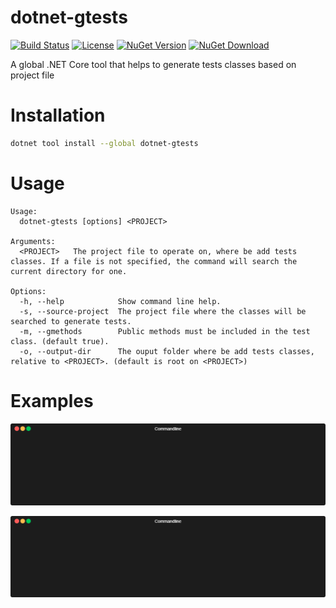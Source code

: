 # dotnet-gtests
[![Build Status](https://img.shields.io/travis/ramosisw/dotnet-gtests/master.svg?style=flat-square)](https://travis-ci.org/ramosisw/dotnet-gtests)
[![License](https://img.shields.io/badge/license-MIT-blue.svg?style=flat-square)](https://github.com/ramosisw/dotnet-gtests/blob/master/LICENSE)
[![NuGet Version](https://img.shields.io/nuget/v/dotnet-gtests.svg?style=flat-square)](https://www.nuget.org/packages/dotnet-gtests/)
[![NuGet Download](https://img.shields.io/nuget/dt/dotnet-gtests.svg?style=flat-square)](https://www.nuget.org/packages/dotnet-gtests/)

A global .NET Core tool that helps to generate tests classes based on project file 

# Installation
```sh
dotnet tool install --global dotnet-gtests
```

# Usage

```
Usage:
  dotnet-gtests [options] <PROJECT>
  
Arguments:
  <PROJECT>   The project file to operate on, where be add tests classes. If a file is not specified, the command will search the current directory for one.

Options:
  -h, --help            Show command line help.
  -s, --source-project  The project file where the classes will be searched to generate tests.
  -m, --gmethods        Public methods must be included in the test class. (default true).
  -o, --output-dir      The ouput folder where be add tests classes, relative to <PROJECT>. (default is root on <PROJECT>)
```


# Examples

<p align="center"><img src="/img/dotnet-gtests.gif?raw=true"/></p>

<p align="center"><img src="/img/dotnet-gtests-already-exists.gif?raw=true"/></p>

